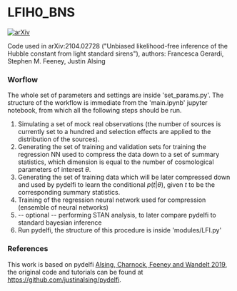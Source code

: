 # LFIH0_BNS

[![arXiv](https://img.shields.io/badge/arXiv-2104.02728-yellow.svg)](https://arxiv.org/abs/2104.02728)

Code used in arXiv:2104.02728 ("Unbiased likelihood-free inference of the Hubble constant from light standard sirens"), authors: Francesca Gerardi, Stephen M. Feeney, Justin Alsing

### Worflow

The whole set of parameters and settings are inside 'set_params.py'. The structure of the workflow is immediate from the 'main.ipynb' jupyter notebook, from which all the following steps should be run.

1) Simulating a set of mock real observations (the number of sources is currently set to a hundred and selection effects are applied to the distribution of the sources).
2) Generating the set of training and validation sets for training the regression NN used to compress the data down to a set of summary statistics, which dimension is equal to the number of cosmological parameters of interest $\theta$.
3) Generating the set of training data which will be later compressed down and used by pydelfi to learn the conditional $p(t|\theta)$, given $t$ to be the corresponding summary statistics.
4) Training of the regression neural network used for compression (ensemble of neural networks)
5) -- optional -- performing STAN analysis, to later compare pydelfi to standard bayesian inference
6) Run pydelfi, the structure of this procedure is inside 'modules/LFI.py'

### References 

This work is based on pydelfi <a href="https://arxiv.org/abs/1903.00007"> Alsing, Charnock, Feeney and Wandelt 2019</a>, the original code and tutorials can be found at https://github.com/justinalsing/pydelfi. 
